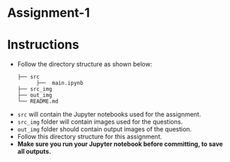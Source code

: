 # Assignment-1

# Instructions
- Follow the directory structure as shown below: 
  ```
  ├── src
        ├──  main.ipynb
  ├── src_img
  ├── out_img
  └── README.md
  ```
- `src` will contain the Jupyter notebooks used for the assignment.
- `src_img` folder will contain images used for the questions.
- `out_img` folder should contain output images of the question.
- Follow this directory structure for this assignment.
- **Make sure you run your Jupyter notebook before committing, to save all outputs.**
